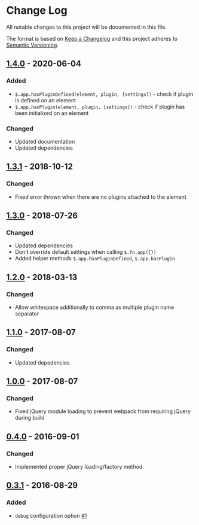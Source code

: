 # Change Log
All notable changes to this project will be documented in this file.

The format is based on [Keep a Changelog](http://keepachangelog.com/)
and this project adheres to [Semantic Versioning](http://semver.org/).

## [1.4.0] - 2020-06-04
### Added
- `$.app.hasPluginDefined(element, plugin, [settings])` - check if plugin is defined on an element
- `$.app.hasPlugin(element, plugin, [settings])` - check if plugin has been initialized on an element
### Changed
- Updated documentation
- Updated dependencies

## [1.3.1] - 2018-10-12
### Changed
- Fixed error thrown when there are no plugins attached to the element

## [1.3.0] - 2018-07-26
### Changed
- Updated dependencies
- Don't override default settings when calling ```$.fn.app({})```
- Added helper methods ```$.app.hasPluginDefined```, ```$.app.hasPlugin```

## [1.2.0] - 2018-03-13
### Changed
- Allow whitespace additionally to comma as multiple plugin name separator

## [1.1.0] - 2017-08-07
### Changed
- Updated depedencies

## [1.0.0] - 2017-08-07
### Changed
- Fixed jQuery module loading to prevent webpack from requiring jQuery during build

## [0.4.0] - 2016-09-01
### Changed
- Implemented proper jQuery loading/factory method

## [0.3.1] - 2016-08-29
### Added
- ```debug``` configuration option [\#1](https://github.com/kasparsz/jquery-app/issues/1)


[1.4.0]: https://github.com/kasparsz/jquery-app/compare/v1.3.1...v1.4.0
[1.3.1]: https://github.com/kasparsz/jquery-app/compare/v1.3.0...v1.3.1
[1.3.0]: https://github.com/kasparsz/jquery-app/compare/v1.2.0...v1.3.0
[1.2.0]: https://github.com/kasparsz/jquery-app/compare/v1.1.0...v1.2.0
[1.1.0]: https://github.com/kasparsz/jquery-app/compare/v1.0.0...v1.1.0
[1.0.0]: https://github.com/kasparsz/jquery-app/compare/v0.4.0...v1.0.0
[0.4.0]: https://github.com/kasparsz/jquery-app/compare/v0.3.1...v0.4.0
[0.3.1]: https://github.com/kasparsz/jquery-app/compare/v0.2.2...v0.3.1
